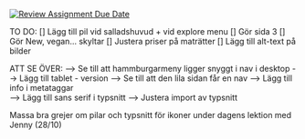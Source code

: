 [![Review Assignment Due Date](https://classroom.github.com/assets/deadline-readme-button-22041afd0340ce965d47ae6ef1cefeee28c7c493a6346c4f15d667ab976d596c.svg)](https://classroom.github.com/a/3GX3QKax)


TO DO:
[] Lägg till pil vid salladshuvud + vid explore menu
[] Gör sida 3
[] Gör New, vegan... skyltar 
[] Justera priser på maträtter 
[] Lägg till alt-text på bilder 


ATT SE ÖVER:
--> Se till att hammburgarmeny ligger snyggt i nav i desktop
--> Lägg till tablet - version
--> Se till att den lila sidan får en nav
--> Lägg till info i metataggar  
--> Lägg till sans serif i typsnitt
--> Justera import av typsnitt 


Massa bra grejer om pilar och typsnitt för ikoner under dagens lektion med Jenny (28/10)

